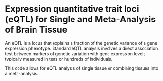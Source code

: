 # Expression quantitative trait loci (eQTL) for Single and Meta-Analysis of Brain Tissue        
                         
An eQTL is a locus that explains a fraction of the genetic variance of a gene expression phenotype. Standard eQTL analysis involves a direct association test between markers of genetic variation with gene expression levels typically measured in tens or hundreds of individuals.                 
                                 
This code allows for eQTL analysis of single tissue or combining tissues into a meta-analysis.                                 
               
          
                  
      
  
   
   
